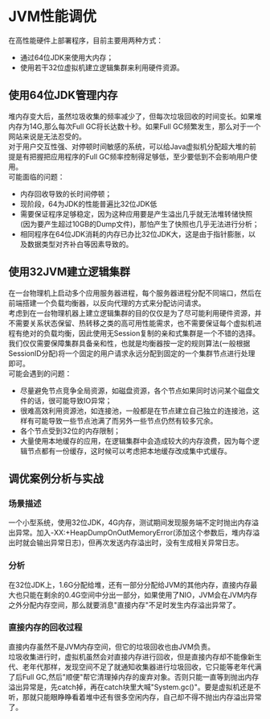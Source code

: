 # JVM性能调优
在高性能硬件上部署程序，目前主要用两种方式：
- 通过64位JDK来使用大内存；
- 使用若干32位虚拟机建立逻辑集群来利用硬件资源。
## 使用64位JDK管理内存
堆内存变大后，虽然垃圾收集的频率减少了，但每次垃圾回收的时间变长。如果堆内存为14G,那么每次Full GC将长达数十秒。如果Full GC频繁发生，那么对于一个网站来说是无法忍受的。  
对于用户交互性强、对停顿时间敏感的系统，可以给Java虚拟机分配超大堆的前提是有把握把应用程序的Full GC频率控制得足够低，至少要低到不会影响用户使用。  
可能面临的问题：
- 内存回收导致的长时间停顿；
- 现阶段，64为JDK的性能普遍比32位JDK低
- 需要保证程序足够稳定，因为这种应用要是产生溢出几乎就无法堆转储快照(因为要产生超过10GB的Dump文件)，那怕产生了快照也几乎无法进行分析；
- 相同程序在64位JDK消耗的内存已办比32位JDK大，这是由于指针膨胀，以及数据类型对齐补白等因素导致的。
## 使用32JVM建立逻辑集群
在一台物理机上启动多个应用服务器进程，每个服务器进程分配不同端口，然后在前端搭建一个负载均衡器，以反向代理的方式来分配访问请求。  
考虑到在一台物理机器上建立逻辑集群的目的仅仅是为了尽可能利用硬件资源，并不需要关系状态保留、热转移之类的高可用性能需求，也不需要保证每个虚拟机进程有绝对的负载均衡，因此使用无Session复制的亲和式集群是一个不错的选择。我们仅仅需要保障集群具备亲和性，也就是均衡器按一定的规则算法(一般根据SessionID分配)将一个固定的用户请求永远分配到固定的一个集群节点进行处理即可。  
可能会遇到的问题：
- 尽量避免节点竞争全局资源，如磁盘资源，各个节点如果同时访问某个磁盘文件的话，很可能导致IO异常；
- 很难高效利用资源池，如连接池，一般都是在节点建立自己独立的连接池，这样有可能导致一些节点池满了而另外一些节点仍然有较多冗余。
- 各个节点受到32位的内存限制；
- 大量使用本地缓存的应用，在逻辑集群中会造成较大的内存浪费，因为每个逻辑节点都有一份缓存，这时候可以考虑把本地缓存改成集中式缓存。
## 调优案例分析与实战
### 场景描述
一个小型系统，使用32位JDK，4G内存，测试期间发现服务端不定时抛出内存溢出异常。加入-XX:+HeapDumpOnOutMemoryError(添加这个参数后，堆内存溢出时就会输出异常日志)，但再次发送内存溢出时，没有生成相关异常日志。
### 分析
在32位JDK上，1.6G分配给堆，还有一部分分配给JVM的其他内存，直接内存最大也只能在剩余的0.4G空间中分出一部分，如果使用了NIO，JVM会在JVM内存之外分配内存空间，那么就要消息"直接内存"不足时发生内存溢出异常了。
### 直接内存的回收过程
直接内存虽然不是JVM内存空间，但它的垃圾回收也由JVM负责。  
垃圾收集进行时，虚拟机虽然会对直接内存进行回收，但是直接内存却不能像新生代、老年代那样，发现空间不足了就通知收集器进行垃圾回收，它只能等老年代满了后Full GC,然后"顺便"帮它清理掉内存的废弃对象。否则只能一直等到抛出内存溢出异常是，先catch掉，再在catch块里大喊"System.gc()"。要是虚拟机还是不听，那就只能眼睁睁看着堆中还有很多空闲内存，自己却不得不抛出内存溢出异常了。
